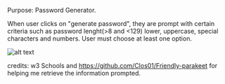 Purpose: Password Generator.

When user clicks on "generate password", they are prompt with certain criteria such as password lenght(>8 and <129)
lower, uppercase, special characters and numbers.
User must choose at least one option.

![alt text](https://github.com/geicibarham/friendly-parakeet-/tree/main/Develop/assets/images)















credits: w3 Schools 
and https://github.com/Clos01/Friendly-parakeet for helping me retrieve the information prompted.
